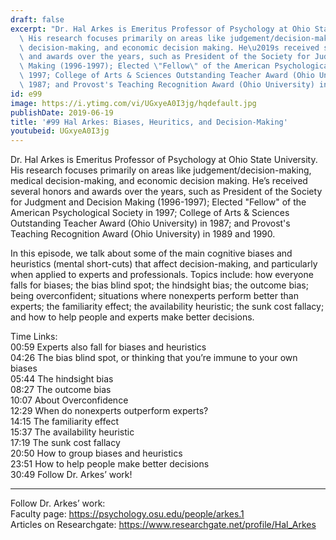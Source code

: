 ```yaml
---
draft: false
excerpt: "Dr. Hal Arkes is Emeritus Professor of Psychology at Ohio State University.\
  \ His research focuses primarily on areas like judgement/decision-making, medical\
  \ decision-making, and economic decision making. He\u2019s received several honors\
  \ and awards over the years, such as President of the Society for Judgment and Decision\
  \ Making (1996-1997); Elected \"Fellow\" of the American Psychological Society in\
  \ 1997; College of Arts & Sciences Outstanding Teacher Award (Ohio University) in\
  \ 1987; and Provost's Teaching Recognition Award (Ohio University) in 1989 and 1990."
id: e99
image: https://i.ytimg.com/vi/UGxyeA0I3jg/hqdefault.jpg
publishDate: 2019-06-19
title: '#99 Hal Arkes: Biases, Heuritics, and Decision-Making'
youtubeid: UGxyeA0I3jg
---
```

Dr. Hal Arkes is Emeritus Professor of Psychology at Ohio State University. His research focuses primarily on areas like judgement/decision-making, medical decision-making, and economic decision making. He’s received several honors and awards over the years, such as President of the Society for Judgment and Decision Making (1996-1997); Elected "Fellow" of the American Psychological Society in 1997; College of Arts & Sciences Outstanding Teacher Award (Ohio University) in 1987; and Provost's Teaching Recognition Award (Ohio University) in 1989 and 1990.

In this episode, we talk about some of the main cognitive biases and heuristics (mental short-cuts) that affect decision-making, and particularly when applied to experts and professionals. Topics include: how everyone falls for biases; the bias blind spot; the hindsight bias; the outcome bias; being overconfident; situations where nonexperts perform better than experts; the familiarity effect; the availability heuristic; the sunk cost fallacy; and how to help people and experts make better decisions.

Time Links:  
00:59  Experts also fall for biases and heuristics  
04:26  The bias blind spot, or thinking that you’re immune to your own biases                   
05:44  The hindsight bias        
08:27  The outcome bias      
10:07  About Overconfidence        
12:29  When do nonexperts outperform experts?           
14:15  The familiarity effect    
15:37  The availability heuristic  
17:19  The sunk cost fallacy  
20:50  How to group biases and heuristics  
23:51  How to help people make better decisions  
30:49  Follow Dr. Arkes’ work!

---

Follow Dr. Arkes’ work:  
Faculty page: https://psychology.osu.edu/people/arkes.1  
Articles on Researchgate: https://www.researchgate.net/profile/Hal_Arkes
